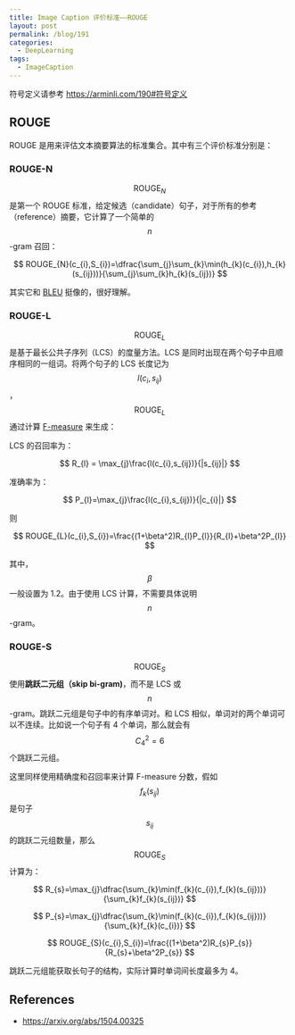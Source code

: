 ```yaml
---
title: Image Caption 评价标准——ROUGE
layout: post
permalink: /blog/191
categories:
  - DeepLearning
tags:
  - ImageCaption
---
```


符号定义请参考 <https://arminli.com/190#符号定义>

## ROUGE

ROUGE 是用来评估文本摘要算法的标准集合。其中有三个评价标准分别是：

### ROUGE-N

$$ \mathrm{ROUGE}_{N} $$ 是第一个 ROUGE 标准，给定候选（candidate）句子，对于所有的参考（reference）摘要，它计算了一个简单的 $$n$$-gram 召回：

$$
ROUGE_{N}(c_{i},S_{i})=\dfrac{\sum_{j}\sum_{k}\min(h_{k}(c_{i}),h_{k}(s_{ij}))}{\sum_{j}\sum_{k}h_{k}(s_{ij})}
$$

其实它和 [BLEU](https://arminli.com/190) 挺像的，很好理解。

### ROUGE-L

$$  \mathrm{ROUGE}_{L} $$ 是基于最长公共子序列（LCS）的度量方法。LCS 是同时出现在两个句子中且顺序相同的一组词。将两个句子的 LCS 长度记为 $$l(c_{i},s_{ij})$$ ，$$  \mathrm{ROUGE}_{L} $$  通过计算 [F-measure](https://en.wikipedia.org/wiki/F1_score) 来生成：

LCS 的召回率为：

$$
R_{l} = \max_{j}\frac{l(c_{i},s_{ij})}{|s_{ij}|}
$$

准确率为：

$$
P_{l}=\max_{j}\frac{l(c_{i},s_{ij})}{|c_{i}|}
$$

则

$$
ROUGE_{L}(c_{i},S_{i})=\frac{(1+\beta^2)R_{l}P_{l}}{R_{l}+\beta^2P_{l}}
$$

其中，$$\beta$$ 一般设置为 1.2。由于使用 LCS 计算，不需要具体说明 $$n$$-gram。

### ROUGE-S

$$  \mathrm{ROUGE}_{S} $$ 使用**跳跃二元组（skip bi-gram)**，而不是 LCS 或 $$n$$-gram。跳跃二元组是句子中的有序单词对。和 LCS 相似，单词对的两个单词可以不连续。比如说一个句子有 4 个单词，那么就会有$$C_{4}^{2}=6$$个跳跃二元组。

这里同样使用精确度和召回率来计算 F-measure 分数，假如 $$f_{k}(s_{ij})$$ 是句子 $$s_{ij}$$ 的跳跃二元组数量，那么 $$  \mathrm{ROUGE}_{S} $$ 计算为：

$$
R_{s}=\max_{j}\dfrac{\sum_{k}\min(f_{k}(c_{i}),f_{k}(s_{ij}))}{\sum_{k}f_{k}(s_{ij})}
$$

$$
P_{s}=\max_{j}\dfrac{\sum_{k}\min(f_{k}(c_{i}),f_{k}(s_{ij}))}{\sum_{k}f_{k}(c_{i})}
$$

$$
ROUGE_{S}(c_{i},S_{i})=\frac{(1+\beta^2)R_{s}P_{s}}{R_{s}+\beta^2P_{s}}
$$

跳跃二元组能获取长句子的结构，实际计算时单词间长度最多为 4。

## References

- <https://arxiv.org/abs/1504.00325>
